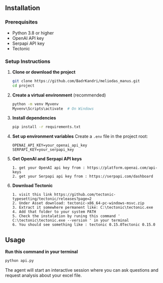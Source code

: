## Installation

### Prerequisites
- Python 3.8 or higher
- OpenAI API key
- Serpapi API key
- Tectonic

### Setup Instructions

1. **Clone or download the project**
   ```bash
   git clone https://github.com/BadrKandri/meliodas_manus.git
   cd project
   ```

2. **Create a virtual environment** (recommended)
   ```bash
   python -m venv Myvenv
   Myvenv\Scripts\activate  # On Windows
   ```

3. **Install dependencies**
   ```bash
   pip install -r requirements.txt
   ```

4. **Set up environment variables**
   Create a `.env` file in the project root:
   ```env
   OPENAI_API_KEY=your_openai_api_key
   SERPAPI_KEY=your_serpapi_key
   ```
5. **Get OpenAI and Serpapi API keys**
   ```
   1. get your OpenAI api key from : https://platform.openai.com/api-keys
   2. get your Serpapi api key from : https://serpapi.com/dashboard
   ```

6. **Download Tectonic**
   ```
   1. visit this link https://github.com/tectonic-typesetting/tectonic/releases?page=2
   2. Under Asset download: tectonic-x86_64-pc-windows-msvc.zip
   3. Extract it somewhere permanent like: C:\tectonic\tectonic.exe
   4. Add that folder to your system PATH
   5. Check the instalation by runing this command ' C:\tectonic\tectonic.exe --version ' in your terminal
   6. You should see something like : tectonic 0.15.0Tectonic 0.15.0
   ```

## Usage
**Run this command in your terminal**
```bash
python api.py
```

The agent will start an interactive session where you can ask questions and request analysis about your excel file.
